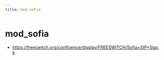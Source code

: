 ```yaml
---
title: mod_sofia
---
```


# mod_sofia

- https://freeswitch.org/confluence/display/FREESWITCH/Sofia+SIP+Stack
